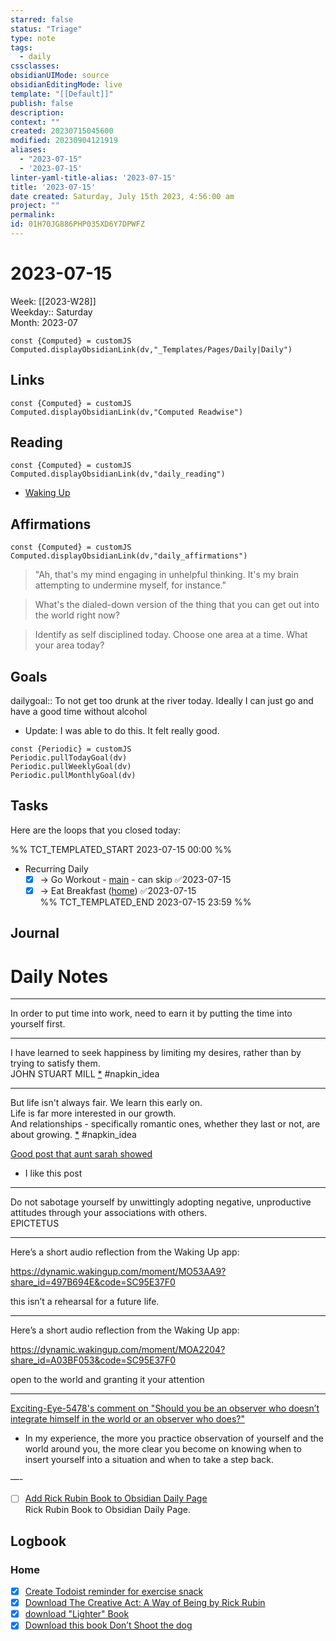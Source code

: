 ```yaml
---
starred: false
status: "Triage"
type: note
tags:
  - daily
cssclasses: 
obsidianUIMode: source
obsidianEditingMode: live
template: "[[Default]]"
publish: false
description: 
context: ""
created: 20230715045600
modified: 20230904121919
aliases:
  - "2023-07-15"
  - '2023-07-15'
linter-yaml-title-alias: '2023-07-15'
title: '2023-07-15'
date created: Saturday, July 15th 2023, 4:56:00 am
project: ""
permalink: 
id: 01H70JG886PHP035XD6Y7DPWFZ
---
```


# 2023-07-15

Week: [[2023-W28]]  
Weekday:: Saturday  
Month: 2023-07

```dataviewjs
const {Computed} = customJS
Computed.displayObsidianLink(dv,"_Templates/Pages/Daily|Daily")
```

## Links

```dataviewjs
const {Computed} = customJS
Computed.displayObsidianLink(dv,"Computed Readwise")
```

## Reading

```dataviewjs
const {Computed} = customJS
Computed.displayObsidianLink(dv,"daily_reading")
```
- [Waking Up]( https://read.readwise.io/read/01gjr2j724698ts9z7mbyxz63z)


## Affirmations

```dataviewjs
const {Computed} = customJS
Computed.displayObsidianLink(dv,"daily_affirmations")
```

> "Ah, that's my mind engaging in unhelpful thinking. It's my brain attempting to undermine myself, for instance."

> What's the dialed-down version of the thing that you can get out into the world right now?

> Identify as self disciplined today. Choose one area at a time. What your area today?

## Goals

dailygoal:: To not get too drunk at the river today. Ideally I can just go and have a good time without alcohol
- Update: I was able to do this. It felt really good.

```dataviewjs
const {Periodic} = customJS
Periodic.pullTodayGoal(dv)
Periodic.pullWeeklyGoal(dv)
Periodic.pullMonthlyGoal(dv)
```

## Tasks

Here are the loops that you closed today:

%% TCT_TEMPLATED_START 2023-07-15 00:00 %%
- Recurring Daily
    - [x] -> Go Workout - [main](drafts://x-callback-url/runAction?text=bfea6702-4359-40c9-85b2-c9660d4691ec,6816897910&action=Write%20to%20Obsidian%20File) - can skip ✅2023-07-15
    - [x] -> Eat Breakfast ([home](drafts://x-callback-url/runAction?text=4d108cdb-1ee2-4c47-ba13-07b3979213d8,6972920028&action=Write%20to%20Obsidian%20File)) ✅2023-07-15  
%% TCT_TEMPLATED_END 2023-07-15 23:59 %%

## Journal



# Daily Notes


---

In order to put time into work, need to earn it by putting the time into yourself first.

---

I have learned to seek happiness by limiting my desires, rather than by trying to satisfy them.  
JOHN STUART MILL [*](https://app.napkin.one/t/6DqPGdbBA6L1egsSarJo) #napkin_idea


---

But life isn't always fair. We learn this early on.  
Life is far more interested in our growth.  
And relationships - specifically romantic ones, whether they last or not, are about growing. [*](https://app.napkin.one/t/zNbgwRMo5N7YQQmmj172) #napkin_idea


[Good post that aunt sarah showed](https://www.instagram.com/p/Cunf7aqsPGGzoQsFMzhMTWi1t_Dkxzz0drwhNc0/)
- I like this post



---

Do not sabotage yourself by unwittingly adopting negative, unproductive attitudes through your associations with others.  
EPICTETUS

---

Here’s a short audio reflection from the Waking Up app:

<https://dynamic.wakingup.com/moment/MO53AA9?share_id=497B694E&code=SC95E37F0>

this isn’t a rehearsal for a future life.

---

Here’s a short audio reflection from the Waking Up app:

<https://dynamic.wakingup.com/moment/MOA2204?share_id=A03BF053&code=SC95E37F0>

open to the world and granting it your attention

---

[Exciting-Eye-5478's comment on "Should you be an observer who doesn’t integrate himself in the world or an observer who does?"](https://www.reddit.com/r/Meditation/comments/14zqah5/should_you_be_an_observer_who_doesnt_integrate/jrzgzcm/?utm_source=share&utm_medium=ios_app&utm_name=iossmf&utm_content=1&utm_term=22&context=3)
- In my experience, the more you practice observation of yourself and the world around you, the more clear you become on knowing when to insert yourself into a situation and when to take a step back.


—-


- [ ] [Add Rick Rubin Book to Obsidian Daily Page](things:///show?id=2s5cDYL8HsC3JRX2bmg32L)  
Rick Rubin Book to Obsidian Daily Page.


## Logbook
### Home
- [x] [Create Todoist reminder for exercise snack](things:///show?id=LahfZoFBgxVoVNG4TC3eUS)
- [x] [Download The Creative Act: A Way of Being by Rick Rubin](things:///show?id=3fcFA4BYju9oBu7bNmcCVY)
- [x] [download "Lighter" Book](things:///show?id=EneaB1nZCKtUz3Yuascwkm)
- [x] [Download this book Don’t Shoot the dog](things:///show?id=RfNGwcEwp5zvRzJ2dy8R5J)
